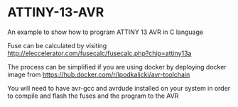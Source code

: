 # ATTINY-13-AVR
An example to show how to program ATTINY 13 AVR in C language

Fuse can be calculated by visiting http://eleccelerator.com/fusecalc/fusecalc.php?chip=attiny13a

The process can be simplified if you are using docker by deploying docker image from https://hub.docker.com/r/lpodkalicki/avr-toolchain

You will need to have avr-gcc and avrdude installed on your system in order to compile and flash the fuses and the program to the AVR
